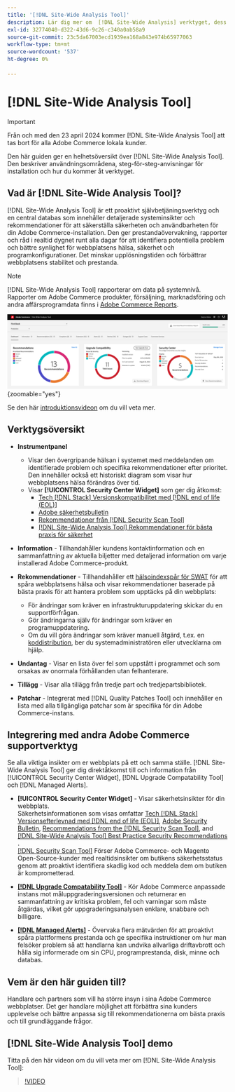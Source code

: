 ```yaml
---
title: '[!DNL Site-Wide Analysis Tool]'
description: Lär dig mer om  [!DNL Site-Wide Analysis] verktyget, dess användningsområden, installationsprocessen och hur du får åtkomst
exl-id: 32774040-d322-43d6-9c26-c340a0ab58a9
source-git-commit: 23c5da67003ecd1939ea168a843e974b65977063
workflow-type: tm+mt
source-wordcount: '537'
ht-degree: 0%

---
```


# [!DNL Site-Wide Analysis Tool]

>[!IMPORTANT]
>
>Från och med den 23 april 2024 kommer [!DNL Site-Wide Analysis Tool] att tas bort för alla Adobe Commerce lokala kunder.

Den här guiden ger en helhetsöversikt över [!DNL Site-Wide Analysis Tool]. Den beskriver användningsområdena, steg-för-steg-anvisningar för installation och hur du kommer åt verktyget.

## Vad är [!DNL Site-Wide Analysis Tool]?

[!DNL Site-Wide Analysis Tool] är ett proaktivt självbetjäningsverktyg och en central databas som innehåller detaljerade systeminsikter och rekommendationer för att säkerställa säkerheten och användbarheten för din Adobe Commerce-installation. Den ger prestandaövervakning, rapporter och råd i realtid dygnet runt alla dagar för att identifiera potentiella problem och bättre synlighet för webbplatsens hälsa, säkerhet och programkonfigurationer. Det minskar upplösningstiden och förbättrar webbplatsens stabilitet och prestanda.

>[!NOTE]
>
>[!DNL Site-Wide Analysis Tool] rapporterar om data på systemnivå. Rapporter om Adobe Commerce produkter, försäljning, marknadsföring och andra affärsprogramdata finns i [Adobe Commerce Reports](https://experienceleague.adobe.com/en/docs/commerce-admin/start/reporting/reports-menu).

![Kontrollpanel för hela webbplatsanalysverktyget](../../assets/tools/swat-dashboard.png){zoomable="yes"}

Se den här [introduktionsvideon](https://www.youtube.com/watch?v=KW2R8ki_RG4) om du vill veta mer.

## Verktygsöversikt

- **Instrumentpanel**
   - Visar den övergripande hälsan i systemet med meddelanden om identifierade problem och specifika rekommendationer efter prioritet.<br>
Den innehåller också ett historiskt diagram som visar hur webbplatsens hälsa förändras över tid.
   - Visar **[!UICONTROL Security Center Widget]** som ger dig åtkomst:
      - [Tech [!DNL Stack] Versionskompatibilitet med [!DNL end of life (EOL)]](https://experienceleague.adobe.com/docs/commerce-operations/installation-guide/system-requirements.html)
      - [Adobe säkerhetsbulletin](https://helpx.adobe.com/security/security-bulletin.html)
      - [Rekommendationer från  [!DNL Security Scan Tool]](https://experienceleague.adobe.com/docs/commerce-admin/systems/security/security-scan.html)
      - [[!DNL Site-Wide Analysis Tool] Rekommendationer för bästa praxis för säkerhet](https://experienceleague.adobe.com/docs/commerce-operations/tools/site-wide-analysis-tool/recommendations.html)

- **Information** - Tillhandahåller kundens kontaktinformation och en sammanfattning av aktuella biljetter med detaljerad information om varje installerad Adobe Commerce-produkt.

- **Rekommendationer** - Tillhandahåller ett [hälsoindexspår för SWAT](#swat-health-index.md) för att spåra webbplatsens hälsa och visar rekommendationer baserade på bästa praxis för att hantera problem som upptäcks på din webbplats:
   - För ändringar som kräver en infrastrukturuppdatering skickar du en supportförfrågan.
   - Gör ändringarna själv för ändringar som kräver en programuppdatering.
   - Om du vill göra ändringar som kräver manuell åtgärd, t.ex. en [koddistribution](https://experienceleague.adobe.com/docs/commerce-cloud-service/user-guide/architecture/pro-develop-deploy-workflow.html#deployment-workflow), ber du systemadministratören eller utvecklarna om hjälp.

- **Undantag** - Visar en lista över fel som uppstått i programmet och som orsakas av onormala förhållanden utan felhanterare.

- **Tillägg** - Visar alla tillägg från tredje part och tredjepartsbibliotek.

- **Patchar** - Integrerat med [!DNL Quality Patches Tool] och innehåller en lista med alla tillgängliga patchar som är specifika för din Adobe Commerce-instans.

## Integrering med andra Adobe Commerce supportverktyg

Se alla viktiga insikter om er webbplats på ett och samma ställe. [!DNL Site-Wide Analysis Tool] ger dig direktåtkomst till och information från [!UICONTROL Security Center Widget], [!DNL Upgrade Compatability Tool] och [!DNL Managed Alerts].

- **[!UICONTROL Security Center Widget]** - Visar säkerhetsinsikter för din webbplats.<br>
Säkerhetsinformationen som visas omfattar [ Tech [!DNL Stack] Versionsefterlevnad med  [!DNL end of life (EOL)]](https://experienceleague.adobe.com/docs/commerce-operations/installation-guide/system-requirements.html), [Adobe Security Bulletin](https://helpx.adobe.com/security/security-bulletin.html), [Recommendations from the [!DNL Security Scan Tool]](https://experienceleague.adobe.com/docs/commerce-admin/systems/security/security-scan.html), and [[!DNL Site-Wide Analysis Tool] Best Practice Security Recommendations ](https://experienceleague.adobe.com/docs/commerce-operations/tools/site-wide-analysis-tool/recommendations.html) .<br>
[[!DNL Security Scan Tool]](https://experienceleague.adobe.com/docs/commerce-admin/systems/security/security-scan.html) Förser Adobe Commerce- och Magento Open-Source-kunder med realtidsinsikter om butikens säkerhetsstatus genom att proaktivt identifiera skadlig kod och meddela dem om butiken är komprometterad.

- [**[!DNL Upgrade Compatability Tool]**](../../upgrade/upgrade-compatibility-tool/overview.md) - Kör Adobe Commerce anpassade instans mot måluppgraderingsversionen och returnerar en sammanfattning av kritiska problem, fel och varningar som måste åtgärdas, vilket gör uppgraderingsanalysen enklare, snabbare och billigare.

- [**[!DNL Managed Alerts]**](https://support.magento.com/hc/en-us/sections/360010758472-Managed-alerts-for-Adobe-Commerce) - Övervaka flera mätvärden för att proaktivt spåra plattformens prestanda och ge specifika instruktioner om hur man felsöker problem så att handlarna kan undvika allvarliga driftavbrott och hålla sig informerade om sin CPU, programprestanda, disk, minne och databas.

## Vem är den här guiden till?

Handlare och partners som vill ha större insyn i sina Adobe Commerce webbplatser. Det ger handlare möjlighet att förbättra sina kunders upplevelse och bättre anpassa sig till rekommendationerna om bästa praxis och till grundläggande frågor.

## [!DNL Site-Wide Analysis Tool] demo

Titta på den här videon om du vill veta mer om [!DNL Site-Wide Analysis Tool]:

>[!VIDEO](https://video.tv.adobe.com/v/344001?quality=12)
